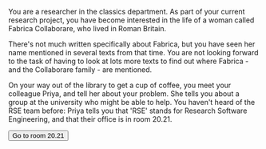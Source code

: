 You are a researcher in the classics department. 
As part of your current research project, you have become interested in the life of a woman called Fabrica Collaborare, who lived in Roman Britain.

There's not much written specifically about Fabrica, but you have seen her name mentioned in several texts from that time.
You are not looking forward to the task of having to look at lots more texts to find out where Fabrica - and the Collaborare family - are mentioned.

On your way out of the library to get a cup of coffee, you meet your colleague Priya, and tell her about your problem.
She tells you about a group at the university who might be able to help.
You haven't heard of the RSE team before: Priya tells you that 'RSE' stands for Research Software Engineering, and that their office is in room 20.21.

<a href="/ah-software-escape-room/office/"><button>Go to room 20.21</button></a>
